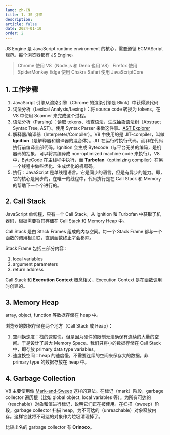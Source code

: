 ```yaml
---
lang: zh-CN
title: 1. JS 引擎
description:
article: false
date: 2024-01-10
order: 2
---
```


JS Engine 是 JavaScript runtime environment 的核心，需要遵循 ECMAScript 规范。每个浏览器都有 JS Engine。

> Chrome 使用 V8（Node.js 和 Deno 也用 V8）
> Firefox 使用 SpiderMonkey
> Edge 使用 Chakra
> Safari 使用 JavaScriptCore

## 1. 工作步骤

1. JavaScript 引擎从渲染引擎（Chrome 的渲染引擎是 Blink）中获得源代码
2. 词法分析（Lexical Analysis/Lexing）：将 source code 转换为 tokens。在 V8 中使用 Scanner 来完成这个过程。
3. 语法分析（Parsing）：读取 tokens、检查语法，生成抽象语法树（Abstract Syntax Tree, AST）。使用 Syntax Parser 来做这件事。[AST Explorer](https://astexplorer.net/)
4. 解释器/编译器（Interpreter/Compiler）。V8 中使用的是 JIT-compiler，叫做 **Ignition**（是解释器和编译器的混合体）。JIT 在运行时执行代码，而非在代码执行前编译全部代码。Ignition 会生成 Bytecode（与平台无关的编码，是机器码的抽象，可以将其编译成 non-optimized machine code 来执行）。V8 中，ByteCode 在主线程中执行，而 **Turbofan**（optimizing compiler）在另一个线程中做些优化、生成优化的机器码。
5. 执行：JavaScript 是单线程语言。它是同步的语言，但是有异步的能力。即，它的核心是同步的，在唯一的线程中，代码执行是在 Call Stack 和 Memory 的帮助下一个个进行的。

## 2. Call Stack

JavaScript 单线程，只有一个 Call Stack。从 Ignition 和 Turbofan 中获取了机器码，根据需要将其存储在 Call Stack 和 Memory Heap 中。

Call Stack 是由 Stack Frames 组成的内存空间。每一个 Stack Frame 都与一个函数的调用相关联，直到函数终止才会移除。

Stack Frame 包括三部分内容：

1. local variables
2. argument parameters
3. return address

Call Stack 和 **Execution Context** 概念相关，Execution Context 是在函数调用时创建的。

## 3. Memory Heap

array, object, function 等数据存储在 heap 中。

浏览器的数据存储在两个地方（Call Stack 或 Heap）：

1. 空间换速度：栈的速度快，但是因为硬件的限制无法确保有连续的大量的空间。于是设计了最大 Memory Space。我们只将小的数据存储在 Call Stack 中，即存放 primary data type variables。
2. 速度换空间：heap 的速度慢，不需要连续的空间来保存大的数据。非 primary type 的数据存放在 heap 中。

## 4. Garbage Collection

V8 主要使用像 [Mark-and-Sweep](https://javascript.info/garbage-collection#internal-algorithms) 这样的算法。在标记（mark）阶段，garbage collector 遍历根（比如 global object, local variables 等）。为所有可达的（reachable）对象和值进行标记，说明它们正在被使用。在扫描（sweep）阶段，garbage collector 扫描 heap，为不可达的（unreachable）对象释放内存。这样它就将不可达的对象作为垃圾清理掉了。

比较出名的 garbage collector 有 **Orinoco**。
